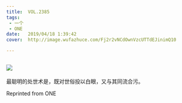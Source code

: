 ```yaml
---
title:	VOL.2385
tags:
 - 一个
 - ONE
date:	2019/04/18 1:39:42
cover:	http://image.wufazhuce.com/Fj2r2vNCdOwnVzcUTTdEJinimQ10

---
```

![](http://image.wufazhuce.com/Fj2r2vNCdOwnVzcUTTdEJinimQ10)
---

最聪明的处世术是，既对世俗投以白眼，又与其同流合污。
 
Reprinted from ONE
